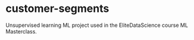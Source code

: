# customer-segments
Unsupervised learning ML project used in the EliteDataScience course ML Masterclass.
